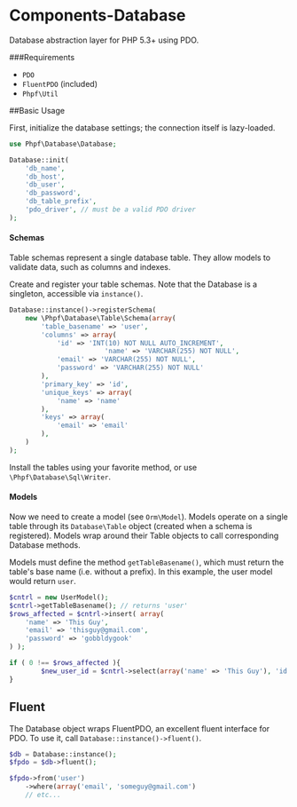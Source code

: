 Components-Database
===================

Database abstraction layer for PHP 5.3+ using PDO.

###Requirements
 * `PDO`
 * `FluentPDO` (included)
 * `Phpf\Util`
 
##Basic Usage

First, initialize the database settings; the connection itself is lazy-loaded.
```php
use Phpf\Database\Database;

Database::init(
	'db_name', 
	'db_host',
	'db_user', 
	'db_password',
	'db_table_prefix',
	'pdo_driver', // must be a valid PDO driver
);
```

#### Schemas

Table schemas represent a single database table. They allow models to validate data, such as columns and indexes.

Create and register your table schemas. Note that the Database is a singleton, accessible via `instance()`.
```php
Database::instance()->registerSchema(
	new \Phpf\Database\Table\Schema(array(
		'table_basename' => 'user',
		'columns' => array(
			'id' => 'INT(10) NOT NULL AUTO_INCREMENT',
                        'name' => 'VARCHAR(255) NOT NULL',
			'email' => 'VARCHAR(255) NOT NULL',
			'password' => 'VARCHAR(255) NOT NULL'
		),
		'primary_key' => 'id',
		'unique_keys' => array(
			'name' => 'name'
		),
		'keys' => array(
			'email' => 'email'
		),
	)
);
```
Install the tables using your favorite method, or use `\Phpf\Database\Sql\Writer`.

#### Models

Now we need to create a model (see `Orm\Model`). Models operate on a single table through its `Database\Table` object (created when a schema is registered). Models wrap around their Table objects to call corresponding Database methods.

Models must define the method `getTableBasename()`, which must return the table's base name (i.e. without a prefix). In this example, the user model would return `user`.

```php
$cntrl = new UserModel();
$cntrl->getTableBasename(); // returns 'user'
$rows_affected = $cntrl->insert( array(
	'name' => 'This Guy',
	'email' => 'thisguy@gmail.com',
	'password' => 'gobbldygook'
) );

if ( 0 !== $rows_affected ){
        $new_user_id = $cntrl->select(array('name' => 'This Guy'), 'id');
}
```

## Fluent

The Database object wraps FluentPDO, an excellent fluent interface for PDO. To use it, call `Database::instance()->fluent()`.

```php
$db = Database::instance();
$fpdo = $db->fluent();

$fpdo->from('user')
	->where(array('email', 'someguy@gmail.com')
	// etc...
```
